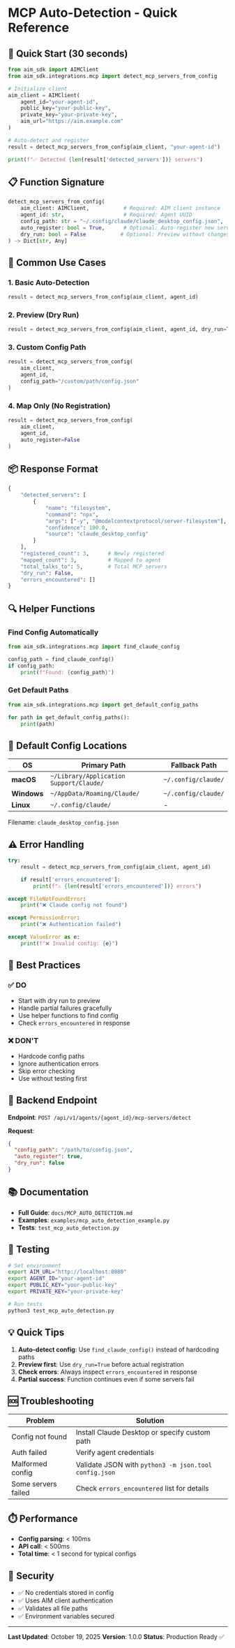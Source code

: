 # MCP Auto-Detection - Quick Reference

## 🚀 Quick Start (30 seconds)

```python
from aim_sdk import AIMClient
from aim_sdk.integrations.mcp import detect_mcp_servers_from_config

# Initialize client
aim_client = AIMClient(
    agent_id="your-agent-id",
    public_key="your-public-key",
    private_key="your-private-key",
    aim_url="https://aim.example.com"
)

# Auto-detect and register
result = detect_mcp_servers_from_config(aim_client, "your-agent-id")

print(f"✅ Detected {len(result['detected_servers'])} servers")
```

## 📋 Function Signature

```python
detect_mcp_servers_from_config(
    aim_client: AIMClient,           # Required: AIM client instance
    agent_id: str,                   # Required: Agent UUID
    config_path: str = "~/.config/claude/claude_desktop_config.json",  # Optional
    auto_register: bool = True,      # Optional: Auto-register new servers
    dry_run: bool = False           # Optional: Preview without changes
) -> Dict[str, Any]
```

## 🎯 Common Use Cases

### 1. Basic Auto-Detection
```python
result = detect_mcp_servers_from_config(aim_client, agent_id)
```

### 2. Preview (Dry Run)
```python
result = detect_mcp_servers_from_config(aim_client, agent_id, dry_run=True)
```

### 3. Custom Config Path
```python
result = detect_mcp_servers_from_config(
    aim_client,
    agent_id,
    config_path="/custom/path/config.json"
)
```

### 4. Map Only (No Registration)
```python
result = detect_mcp_servers_from_config(
    aim_client,
    agent_id,
    auto_register=False
)
```

## 📦 Response Format

```python
{
    "detected_servers": [
        {
            "name": "filesystem",
            "command": "npx",
            "args": ["-y", "@modelcontextprotocol/server-filesystem"],
            "confidence": 100.0,
            "source": "claude_desktop_config"
        }
    ],
    "registered_count": 3,      # Newly registered
    "mapped_count": 3,          # Mapped to agent
    "total_talks_to": 5,        # Total MCP servers
    "dry_run": False,
    "errors_encountered": []
}
```

## 🔍 Helper Functions

### Find Config Automatically
```python
from aim_sdk.integrations.mcp import find_claude_config

config_path = find_claude_config()
if config_path:
    print(f"Found: {config_path}")
```

### Get Default Paths
```python
from aim_sdk.integrations.mcp import get_default_config_paths

for path in get_default_config_paths():
    print(path)
```

## 📁 Default Config Locations

| OS | Primary Path | Fallback Path |
|----|--------------|---------------|
| **macOS** | `~/Library/Application Support/Claude/` | `~/.config/claude/` |
| **Windows** | `~/AppData/Roaming/Claude/` | `~/.config/claude/` |
| **Linux** | `~/.config/claude/` | - |

Filename: `claude_desktop_config.json`

## ⚠️ Error Handling

```python
try:
    result = detect_mcp_servers_from_config(aim_client, agent_id)

    if result['errors_encountered']:
        print(f"⚠️ {len(result['errors_encountered'])} errors")

except FileNotFoundError:
    print("❌ Claude config not found")

except PermissionError:
    print("❌ Authentication failed")

except ValueError as e:
    print(f"❌ Invalid config: {e}")
```

## 🎨 Best Practices

### ✅ DO
- Start with dry run to preview
- Handle partial failures gracefully
- Use helper functions to find config
- Check `errors_encountered` in response

### ❌ DON'T
- Hardcode config paths
- Ignore authentication errors
- Skip error checking
- Use without testing first

## 🔗 Backend Endpoint

**Endpoint**: `POST /api/v1/agents/{agent_id}/mcp-servers/detect`

**Request**:
```json
{
  "config_path": "/path/to/config.json",
  "auto_register": true,
  "dry_run": false
}
```

## 📚 Documentation

- **Full Guide**: `docs/MCP_AUTO_DETECTION.md`
- **Examples**: `examples/mcp_auto_detection_example.py`
- **Tests**: `test_mcp_auto_detection.py`

## 🧪 Testing

```bash
# Set environment
export AIM_URL="http://localhost:8080"
export AGENT_ID="your-agent-id"
export PUBLIC_KEY="your-public-key"
export PRIVATE_KEY="your-private-key"

# Run tests
python3 test_mcp_auto_detection.py
```

## 💡 Quick Tips

1. **Auto-detect config**: Use `find_claude_config()` instead of hardcoding paths
2. **Preview first**: Use `dry_run=True` before actual registration
3. **Check errors**: Always inspect `errors_encountered` in response
4. **Partial success**: Function continues even if some servers fail

## 🆘 Troubleshooting

| Problem | Solution |
|---------|----------|
| Config not found | Install Claude Desktop or specify custom path |
| Auth failed | Verify agent credentials |
| Malformed config | Validate JSON with `python3 -m json.tool config.json` |
| Some servers failed | Check `errors_encountered` list for details |

## ⏱️ Performance

- **Config parsing**: < 100ms
- **API call**: < 500ms
- **Total time**: < 1 second for typical configs

## 🔐 Security

- ✅ No credentials stored in config
- ✅ Uses AIM client authentication
- ✅ Validates all file paths
- ✅ Environment variables secured

---

**Last Updated**: October 19, 2025
**Version**: 1.0.0
**Status**: Production Ready ✅
